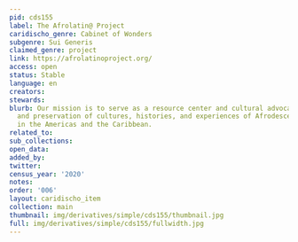 ```yaml
---
pid: cds155
label: The Afrolatin@ Project
caridischo_genre: Cabinet of Wonders
subgenre: Sui Generis
claimed_genre: project
link: https://afrolatinoproject.org/
access: open
status: Stable
language: en
creators:
stewards:
blurb: Our mission is to serve as a resource center and cultural advocate for documentation
  and preservation of cultures, histories, and experiences of Afrodescendant people
  in the Americas and the Caribbean.
related_to:
sub_collections:
open_data:
added_by:
twitter:
census_year: '2020'
notes:
order: '006'
layout: caridischo_item
collection: main
thumbnail: img/derivatives/simple/cds155/thumbnail.jpg
full: img/derivatives/simple/cds155/fullwidth.jpg
---
```

